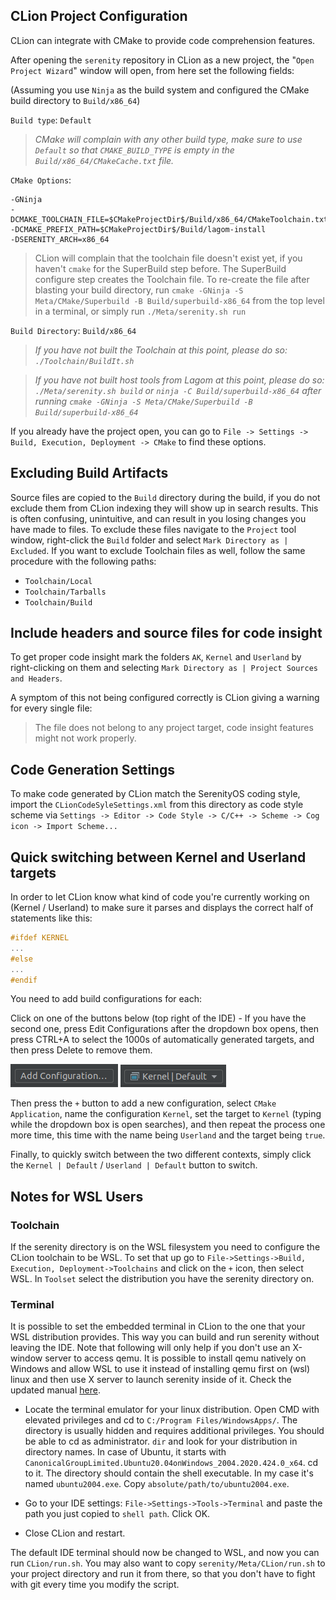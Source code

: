 ## CLion Project Configuration

CLion can integrate with CMake to provide code comprehension features.

After opening the `serenity` repository in CLion as a new project, the "`Open Project Wizard`" window will open, from here set the following fields:

(Assuming you use `Ninja` as the build system and configured the CMake build directory to `Build/x86_64`)

`Build type`: `Default`

> _CMake will complain with any other build type, make sure to use `Default` so that `CMAKE_BUILD_TYPE` is empty in the `Build/x86_64/CMakeCache.txt` file._

`CMake Options`:
```
-GNinja
-DCMAKE_TOOLCHAIN_FILE=$CMakeProjectDir$/Build/x86_64/CMakeToolchain.txt
-DCMAKE_PREFIX_PATH=$CMakeProjectDir$/Build/lagom-install
-DSERENITY_ARCH=x86_64
```

> CLion will complain that the toolchain file doesn't exist yet, if you haven't `cmake` for the SuperBuild step before. The SuperBuild configure step creates the Toolchain file.
> To re-create the file after blasting your build directory, run `cmake -GNinja -S Meta/CMake/Superbuild -B Build/superbuild-x86_64` from the top level in a terminal, or simply run `./Meta/serenity.sh run`

`Build Directory`: `Build/x86_64`

> _If you have not built the Toolchain at this point, please do so: `./Toolchain/BuildIt.sh`_

> _If you have not built host tools from Lagom at this point, please do so: `./Meta/serenity.sh build` or `ninja -C Build/superbuild-x86_64` after running `cmake -GNinja -S Meta/CMake/Superbuild -B Build/superbuild-x86_64`_

If you already have the project open, you can go to `File -> Settings -> Build, Execution, Deployment -> CMake` to find these options.

## Excluding Build Artifacts

Source files are copied to the `Build` directory during the build, if you do not exclude them from CLion indexing they will show up
in search results. This is often confusing, unintuitive, and can result in you losing changes you have made to files. To exclude
these files navigate to the `Project` tool window, right-click the `Build` folder and select `Mark Directory as | Excluded`. If you
want to exclude Toolchain files as well, follow the same procedure with the following paths:
- `Toolchain/Local`
- `Toolchain/Tarballs`
- `Toolchain/Build`

## Include headers and source files for code insight

To get proper code insight mark the folders `AK`, `Kernel` and `Userland` by right-clicking on them and selecting `Mark Directory as | Project Sources and Headers`.

A symptom of this not being configured correctly is CLion giving a warning for every single file: 
> The file does not belong to any project target, code insight features might not work properly.

## Code Generation Settings

To make code generated by CLion match the SerenityOS coding style, import the `CLionCodeSyleSettings.xml` from this directory as code style scheme via
`Settings -> Editor -> Code Style -> C/C++ -> Scheme -> Cog icon -> Import Scheme...`

## Quick switching between Kernel and Userland targets

In order to let CLion know what kind of code you're currently working on (Kernel / Userland) to make sure it parses and displays the correct half of statements like this:
```c++
#ifdef KERNEL
...
#else
...
#endif
```
You need to add build configurations for each:

Click on one of the buttons below (top right of the IDE) - If you have the second one, press Edit Configurations after the dropdown box opens, then press CTRL+A to select the 1000s of automatically generated targets, and then press Delete to remove them.

![Add Configuration...](CLion_Add_Configuration.png)
![Kernel | Default](CLion_Add_Configuration_Existing.png)

Then press the `+` button to add a new configuration, select `CMake Application`, name the configuration `Kernel`, set the target to `Kernel` (typing while the dropdown box is open searches), and then repeat the process one more time, this time with the name being `Userland` and the target being `true`.

Finally, to quickly switch between the two different contexts, simply click the `Kernel | Default` / `Userland | Default` button to switch.

## Notes for WSL Users

### Toolchain

If the serenity directory is on the WSL filesystem you need to configure the CLion toolchain to be WSL.
To set that up go to `File->Settings->Build, Execution, Deployment->Toolchains` and click on the `+` icon, then select WSL. In `Toolset` select the distribution you have the serenity directory on.

### Terminal

It is possible to set the embedded terminal in CLion to the one that your WSL distribution provides.
This way you can build and run serenity without leaving the IDE.
Note that following will only help if you don't use an X-window server to access qemu.
It is possible to install qemu natively on Windows and allow WSL to use it instead of installing qemu first on (wsl) linux and then use X server to launch serenity inside of it.
Check the updated manual [here](BuildInstructionsWindows.md).

- Locate the terminal emulator for your linux distribution.
Open CMD with elevated privileges and cd to `C:/Program Files/WindowsApps/`.
The directory is usually hidden and requires additional privileges. You should be able to cd as administrator.
`dir` and look for your distribution in directory names. In case of Ubuntu, it starts with `CanonicalGroupLimited.Ubuntu20.04onWindows_2004.2020.424.0_x64`.
cd to it. The directory should contain the shell executable. In my case it's named `ubuntu2004.exe`.
Copy `absolute/path/to/ubuntu2004.exe`.

- Go to your IDE settings: `File->Settings->Tools->Terminal` and paste the path you just copied to `shell path`. Click OK.

- Close CLion and restart.

The default IDE terminal should now be changed to WSL, and now you can run `CLion/run.sh`.
You may also want to copy `serenity/Meta/CLion/run.sh` to your project directory and run it from there, so that you don't have to fight with git every time you modify the script.
